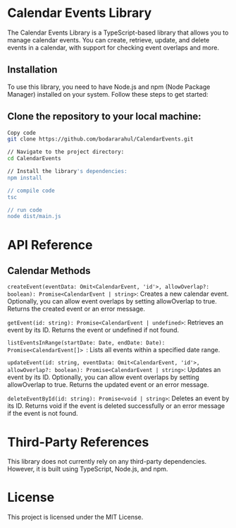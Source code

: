 # Calendar Events Library

The Calendar Events Library is a TypeScript-based library that allows you to manage calendar events. You can create, retrieve, update, and delete events in a calendar, with support for checking event overlaps and more.

## Installation

To use this library, you need to have Node.js and npm (Node Package Manager) installed on your system. Follow these steps to get started:

## Clone the repository to your local machine:

```bash
Copy code
git clone https://github.com/bodararahul/CalendarEvents.git

// Navigate to the project directory:
cd CalendarEvents

// Install the library's dependencies:
npm install

// compile code 
tsc

// run code
node dist/main.js
```

# API Reference
## Calendar Methods

```createEvent(eventData: Omit<CalendarEvent, 'id'>, allowOverlap?: boolean): Promise<CalendarEvent | string>```: 
Creates a new calendar event. Optionally, you can allow event overlaps by setting allowOverlap to true. Returns the created event or an error message.

```getEvent(id: string): Promise<CalendarEvent | undefined>```: 
Retrieves an event by its ID. Returns the event or undefined if not found.

```listEventsInRange(startDate: Date, endDate: Date): Promise<CalendarEvent[]> ```: 
Lists all events within a specified date range.

```updateEvent(id: string, eventData: Omit<CalendarEvent, 'id'>, allowOverlap?: boolean): Promise<CalendarEvent | string>```: 
Updates an event by its ID. Optionally, you can allow event overlaps by setting allowOverlap to true. Returns the updated event or an error message.

```deleteEventById(id: string): Promise<void | string>```: 
Deletes an event by its ID. Returns void if the event is deleted successfully or an error message if the event is not found.

# Third-Party References
This library does not currently rely on any third-party dependencies. However, it is built using TypeScript, Node.js, and npm.

# License
This project is licensed under the MIT License.
